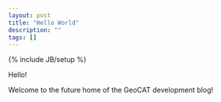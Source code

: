 ```yaml
---
layout: post
title: "Hello World"
description: ""
tags: []
---
```

{% include JB/setup %}

Hello!

Welcome to the future home of the GeoCAT development blog!
